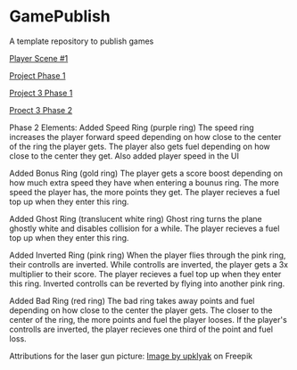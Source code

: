 # GamePublish
A template repository to publish games

[Player Scene #1](https://html-preview.github.io/?url=https://github.com/WCU-CS-CooperLab/demo-games-The-Engma/blob/main/Player%20Scene/index.html)

[Project Phase 1](https://html-preview.github.io/?url=https://github.com/WCU-CS-CooperLab/demo-games-The-Engma/blob/main/Project%20Phase%201/index.html)

[Project 3 Phase 1](https://html-preview.github.io/?url=https://github.com/WCU-CS-CooperLab/demo-games-The-Engma/blob/Project-3/Project%203%20Phase%201/Index.html)

[Proect 3 Phase 2](https://html-preview.github.io/?url=https://github.com/WCU-CS-CooperLab/demo-games-The-Engma/blob/Project-3/Project%203%20Phase%202/Index.html)

Phase 2 Elements:
Added Speed Ring (purple ring)
The speed ring increases the player forward speed depending on how close to the center of the ring the player gets.
The player also gets fuel depending on how close to the center they get.
Also added player speed in the UI

Added Bonus Ring (gold ring)
The player gets a score boost depending on how much extra speed they have when entering a bounus ring. The more speed
the player has, the more points they get.
The player recieves a fuel top up when they enter this ring.

Added Ghost Ring (translucent white ring)
Ghost ring turns the plane ghostly white and disables collision for a while.
The player recieves a fuel top up when they enter this ring.

Added Inverted Ring (pink ring)
When the player flies through the pink ring, their controlls are inverted.
While controlls are inverted, the player gets a 3x multiplier to their score.
The player recieves a fuel top up when they enter this ring.
Inverted controlls can be reverted by flying into another pink ring.

Added Bad Ring (red ring)
The bad ring takes away points and fuel depending on how close to the center the player gets.
The closer to the center of the ring, the more points and fuel the player looses.
If the player's controlls are inverted, the player recieves one third of the point and fuel loss.

Attributions for the laser gun picture: <a href="https://www.freepik.com/free-photos-vectors/laser-sprite">Image by upklyak</a> on Freepik 
